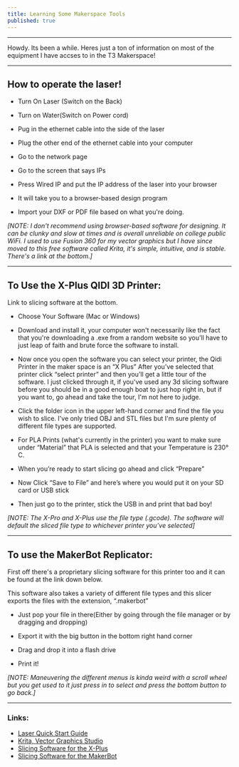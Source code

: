 ```yaml
---
title: Learning Some Makerspace Tools
published: true
---
```

---

Howdy.
Its been a while. Heres just a ton of information on most of the equipment I have accses to in the T3 Makerspace! 

---

## How to operate the laser!

* Turn On Laser (Switch on the Back)

* Turn on Water(Switch on Power cord)

* Pug in the ethernet cable into the side of the laser

* Plug the other end of the ethernet cable into your computer

* Go to the network page

* Go to the screen that says IPs

* Press Wired IP and put the IP address of the laser into your browser

* It will take you to a browser-based design program

* Import your DXF or PDF file based on what you're doing.

*[NOTE: I don't recommend using browser-based software for designing. It can be clunky and slow at times and is overall unreliable on college public WiFi. I used to use Fusion 360 for my vector graphics but I have since moved to this free software called Krita, it's simple, intuitive, and is stable. There's a link at the bottom.]*

---

## To Use the X-Plus QIDI 3D Printer:

Link to slicing software at the bottom.  
* Choose Your Software (Mac or Windows)

* Download and install it, your computer won't necessarily like the fact that you're downloading a .exe from a random website so you'll have to just leap of faith and brute force the software to install.

* Now once you open the software you can select your printer, the Qidi Printer in the maker space is an “X Plus” After you’ve selected that printer click “select printer” and then you’ll get a little tour of the software. I just clicked through it, if you've used any 3d slicing software before you should be in a good enough boat to just hop right in, but if you want to, go ahead and take the tour, I'm not here to judge.

* Click the folder icon in the upper left-hand corner and find the file you wish to slice. I've only tried OBJ and STL files but I'm sure plenty of different file types are supported.
 
* For PLA Prints (what's currently in the printer) you want to make sure under “Material” that PLA is selected and that your Temperature is 230° C.

* When you’re ready to start slicing go ahead and click “Prepare”

* Now Click “Save to File” and here’s where you would put it on your SD card or USB stick

* Then just go to the printer, stick the USB in and print that bad boy!

*[NOTE: The X-Pro and X-Plus use the file type (.gcode). The software will default the sliced file type to whichever printer you’ve selected]*

---

## To use the MakerBot Replicator: 

First off there's a proprietary slicing software for this printer too and it can be found at the link down below.

This software also takes a variety of different file types and this slicer exports the files with the extension, “.makerbot” 

* Just pop your file in there(Either by going through the file manager or by dragging and dropping)

* Export it with the big button in the bottom right hand corner

* Drag and drop it into a flash drive

* Print it! 

*[NOTE: Maneuvering the different menus is kinda weird with a scroll wheel but you get used to it just press in to select and press the bottom button to go back.]*


---
### Links:

* [Laser Quick Start Guide](https://github.com/ItalianSquirel/ItalianSquirel.github.io/raw/master/assets/Muse%20Quick%20Start.pdf)
* [Krita, Vector Graphics Studio](https://krita.org/en/download/krita-desktop/)
* [Slicing Software for the X-Plus]( https://www.qd3dprinter.com/software/)
* [Slicing Software for the MakerBot](https://www.makerbot.com/3d-printers/apps/makerbot-print/download/)
